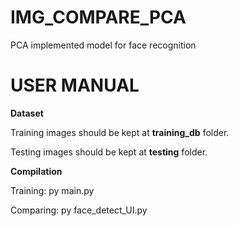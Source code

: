 # IMG_COMPARE_PCA
PCA implemented model for face recognition 
</br>
# USER MANUAL
<h><b>Dataset</b></h>
<p>Training images should be kept at <b>training_db</b> folder.</p>
<p>Testing images should be kept at <b>testing</b> folder.</p>
<h><b>Compilation</b></h>
<p>Training: py main.py</p>
<p>Comparing: py face_detect_UI.py</p>
